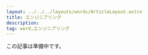 ```yaml
---
layout: ../../../layouts/words/ArticleLayout.astro
title: エンジニアリング
description:
tag: word,エンジニアリング
---
```


この記事は準備中です。